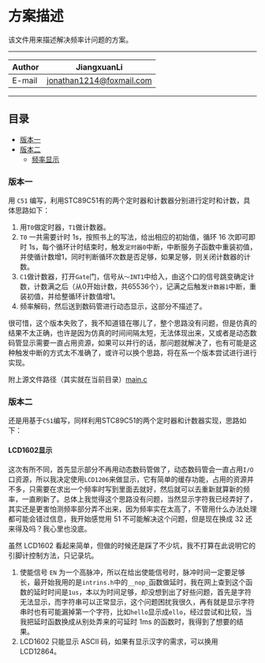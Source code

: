 方案描述
====
该文件用来描述解决频率计问题的方案。

*****

|Author|JiangxuanLi|
|---|---|
|E-mail|jonathan1214@foxmail.com|

*****

## 目录

* [版本一](#版本一)
* [版本二](#版本二)
  * [频率显示](#LCD1602显示)

### 版本一

用 `C51` 编写，利用STC89C51有的两个定时器和计数器分别进行定时和计数，具体思路如下：

1. 用`T0`做定时器，`T1`做计数器。
2. `T0` 一共需要计时 1s，按照书上的写法，给出相应的初始值，循环 16 次即可即时 1s，每个循环计时结束时，触发`定时器0`中断，中断服务子函数中重装初值，并使循计数增1，同时判断循环次数是否足够，如果足够，则关闭计数器的计数。
3. `C1`做计数器，打开`Gate`门，信号从`～INT1`中给入，由这个口的信号跳变确定计数，计数满之后（从0开始计数，共65536个），记满之后触发`计数器1`中断，重装初值，并给整循环计数值增1。
4. 频率解码，然后送到数码管进行动态显示，这部分不描述了。

很可惜，这个版本失败了，我不知道错在哪儿了，整个思路没有问题，但是仿真的结果不太正确，也许是因为仿真的时间间隔太短，无法体现出来，又或者是动态数码管显示需要一直占用资源，如果可以并行的话，那问题就解决了，也有可能是这种触发中断的方式太不准确了，或许可以换个思路，将在系一个版本尝试进行进行实现。

附上源文件路径（其实就在当前目录）[main.c](./main.c)

### 版本二

还是用基于`C51`编写，同样利用STC89C51的两个定时器和计数器实现，思路如下：

#### LCD1602显示

这次有所不同，首先显示部分不再用动态数码管做了，动态数码管会一直占用`I/O`口资源，所以我决定使用`LCD1206`来做显示，它有简单的缓存功能，占用的资源并不多，只需要在求出一个频率时写到里面去就好，然后就可以去重新就算新的频率，一直刷新了。总体上我觉得这个思路没有问题，当然显示字符我已经弄好了，其实还是更害怕测频率部分弄不出来，因为频率实在太高了，不管用什么办法处理都可能会错过信息，我开始感觉用 51 不可能解决这个问题，但是现在换成 32 还来得及吗？我心里也没底。

虽然 LCD1602 看起来简单，但做的时候还是踩了不少坑，我不打算在此说明它的引脚计控制方法，只记录坑。

1. 使能信号 `EN` 为一个高脉冲，所以在给出使能信号时，脉冲时间一定要足够长，最开始我用的是`intrins.h`中的`__nop_`函数做延时，我在网上查到这个函数的延时时间是`1us`，本以为时间足够，却没想到出了好些问题，首先是字符无法显示，而字符串可以正常显示，这个问题困扰我很久，再有就是显示字符串时也有可能漏掉第一个字符，比如`hello`显示成`ello`，经过尝试和比较，当我把延时函数换成从别处弄来的可延时 1ms 的函数时，我得到了想要的结果。
2. LCD1602 只能显示 ASCII 码，如果有显示汉字的需求，可以换用 LCD12864。
